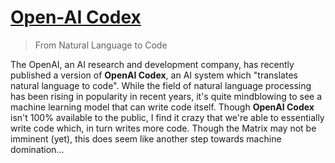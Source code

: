 # [Open-AI Codex](https://openai.com/blog/openai-codex/)

> From Natural Language to Code

The OpenAI, an AI research and development company, has recently published a version of **OpenAI Codex**, an AI system which "translates natural language to code". While the field of natural language processing has been rising in popularity in recent years, it's quite mindblowing to see a machine learning model that can write code itself. Though **OpenAI Codex** isn't 100% available to the public, I find it crazy that we're able to essentially write code which, in turn writes more code. Though the Matrix may not be imminent (yet), this does seem like another step towards machine domination...
